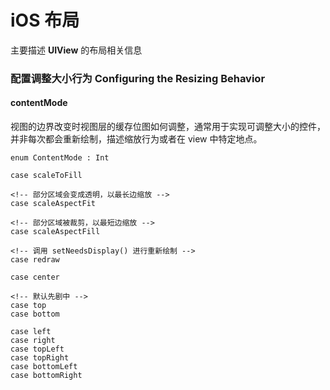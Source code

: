 # iOS 布局

主要描述 **UIView** 的布局相关信息

### 配置调整大小行为 Configuring the Resizing Behavior

#### contentMode

视图的边界改变时视图层的缓存位图如何调整，通常用于实现可调整大小的控件，并非每次都会重新绘制，描述缩放行为或者在 view 中特定地点。



```
enum ContentMode : Int

case scaleToFill

<!-- 部分区域会变成透明，以最长边缩放 -->
case scaleAspectFit

<!-- 部分区域被裁剪，以最短边缩放 -->
case scaleAspectFill

<!-- 调用 setNeedsDisplay() 进行重新绘制 -->
case redraw

case center

<!-- 默认先剧中 -->
case top
case bottom

case left
case right
case topLeft
case topRight
case bottomLeft
case bottomRight

```

## 
